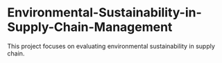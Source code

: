 # Environmental-Sustainability-in-Supply-Chain-Management
This project focuses on evaluating environmental sustainability in supply chain.
